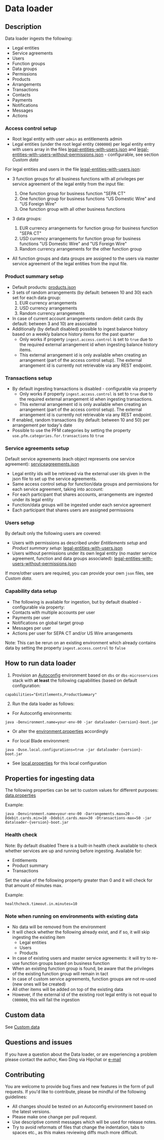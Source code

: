 # Data loader

## Description
Data loader ingests the following:
- Legal entities
- Service agreements
- Users
- Function groups
- Data groups
- Permissions
- Products
- Arrangements
- Transactions
- Contacts
- Payments
- Notifications
- Messages
- Actions

### Access control setup
- Root legal entity with user `admin` as entitlements admin
- Legal entities (under the root legal entity `C000000`) per legal entity entry with users array in the files [legal-entities-with-users.json](src/main/resources/data/legal-entities-with-users.json) and [legal-entities-with-users-without-permissions.json](src/main/resources/data/legal-entities-with-users-without-permissions.json) - configurable, see section *Custom data*

For legal entities and users in the file [legal-entities-with-users.json](src/main/resources/data/legal-entities-with-users.json):
- 3 function groups for all business functions with all privileges per service agreement of the legal entity from the input file:
    1. One function group for business function "SEPA CT"
    2. One function group for business functions "US Domestic Wire" and "US Foreign Wire"
    3. One function group with all other business functions
- 3 data groups:
    1. EUR currency arrangements for function group for business function "SEPA CT"
    2. USD currency arrangements for function group for business functions "US Domestic Wire" and "US Foreign Wire"
    3. Random currency arrangements for the other function group

- All function groups and data groups are assigned to the users via master service agreement of the legal entities from the input file.

### Product summary setup
- Default products: [products.json](src/main/resources/data/products.json)
- 3 sets of random arrangements (by default: between 10 and 30) each set for each data group:
    1. EUR currency arrangements
    2. USD currency arrangements
    3. Random currency arrangements
- In case of current account arrangements random debit cards (by default: between 3 and 10) are associated
- Additionally (by default disabled) possible to ingest balance history based on a weekly balance history items for the past quarter
    - Only works if property `ingest.access.control` is set to `true` due to the required external arrangement id when ingesting balance history items.
    - This external arrangement id is only available when creating an arrangement (part of the access control setup). The external arrangement id is currently not retrievable via any REST endpoint.

### Transactions setup
- By default ingesting transactions is disabled - configurable via property
    - Only works if property `ingest.access.control` is set to `true` due to the required external arrangement id when ingesting transactions.
    - This external arrangement id is only available when creating an arrangement (part of the access control setup). The external arrangement id is currently not retrievable via any REST endpoint.
- If enabled, random transactions (by default: between 10 and 50) per arrangement per today's date
- Possible to use the PFM categories by setting the property `use.pfm.categories.for.transactions` to `true`

### Service agreements setup
Default service agreements (each object represents one service agreement): [serviceagreements.json](src/main/resources/data/serviceagreements.json)
- Legal entity ids will be retrieved via the external user ids given in the json file to set up the service agreements.
- Same access control setup for function/data groups and permissions for each service agreement, taking into account:
- For each participant that shares accounts, arrangements are ingested under its legal entity
- Function/data groups will be ingested under each service agreement
- Each participant that shares users are assigned permissions

### Users setup
By default only the following users are covered:
- Users with permissions as described under *Entitlements setup* and *Product summary setup*: [legal-entities-with-users.json](src/main/resources/data/legal-entities-with-users.json)
- Users without permissions under its own legal entity (no master service agreement, function and data groups associated): [legal-entities-with-users-without-permissions.json](src/main/resources/data/legal-entities-with-users-without-permissions.json)

If more/other users are required, you can provide your own `json` files, see *Custom data*.

### Capability data setup
- The following is available for ingestion, but by default disabled - configurable via property:
- Contacts with multiple accounts per user
- Payments per user
- Notifications on global target group
- Messages per user
- Actions per user for SEPA CT and/or US Wire arrangements

Note: This can be rerun on an existing environment which already contains data by setting the property `ingest.access.control` to `false`

## How to run data loader
1. Provision an [Autoconfig](https://backbase.atlassian.net/wiki/x/94BtC) environment based on `dbs` or `dbs-microservices` stack with **at least** the following capabilities (based on default configuration:
```
capabilities="Entitlements,ProductSummary"
```
2. Run the data loader as follows:

- For Autoconfig environments:
```
java -Denvironment.name=your-env-00 -jar dataloader-{version}-boot.jar
```
- Or alter the [environment.properties](src/main/resources/environment.properties) accordingly

- For local Blade environment:
```
java -Duse.local.configurations=true -jar dataloader-{version}-boot.jar
```
- See [local.properties](src/main/resources/local.properties) for this local configuration

## Properties for ingesting data
The following properties can be set to custom values for different purposes: [data.properties](src/main/resources/data.properties)

Example:
```
java -Denvironment.name=your-env-00 -Darrangements.max=20 -Ddebit.cards.min=10 -Ddebit.cards.max=30 -Dtransactions-max=50 -jar dataloader-{version}-boot.jar
```

### Health check
Note: By default disabled
There is a built-in health check available to check whether services are up and running before ingesting. Available for:
- Entitlements
- Product summary
- Transactions

Set the value of the following property greater than 0 and it will check for that amount of minutes max.

Example:
```
healthcheck.timeout.in.minutes=10
```

### Note when running on environments with existing data
- No data will be removed from the environment
- It will check whether the following already exist, and if so, it will skip ingesting the existing item
    - Legal entities
    - Users
    - Products
- In case of existing users and master service agreements: it will try to re-use function groups based on business function
- When an existing function group is found, be aware that the privileges of the existing function group will remain in tact
- In case of custom service agreements, function groups are not re-used (new ones will be created)
- All other items will be added on top of the existing data
- However, if the external id of the existing root legal entity is not equal to `C000000`, this will fail the ingestion

## Custom data
See [Custom data](docs/CUSTOM_DATA.md)

## Questions and issues
If you have a question about the Data loader, or are experiencing a problem please contact the author, Kwo Ding via Hipchat or [e-mail](mailto:kwo@backbase.com)

## Contributing
You are welcome to provide bug fixes and new features in the form of pull requests. If you'd like to contribute, please be mindful of the following guidelines:

- All changes should be tested on an Autoconfig environment based on the latest versions.
- Please make one change per pull request.
- Use descriptive commit messages which will be used for release notes.
- Try to avoid reformats of files that change the indentation, tabs to spaces etc., as this makes reviewing diffs much more difficult.
